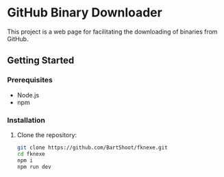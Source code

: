 # GitHub Binary Downloader

This project is a web page for facilitating the downloading of binaries from GitHub.

## Getting Started

### Prerequisites

- Node.js
- npm

### Installation

1. Clone the repository:

   ```sh
   git clone https://github.com/BartShoot/fknexe.git
   cd fknexe
   npm i
   npm run dev
   ```
